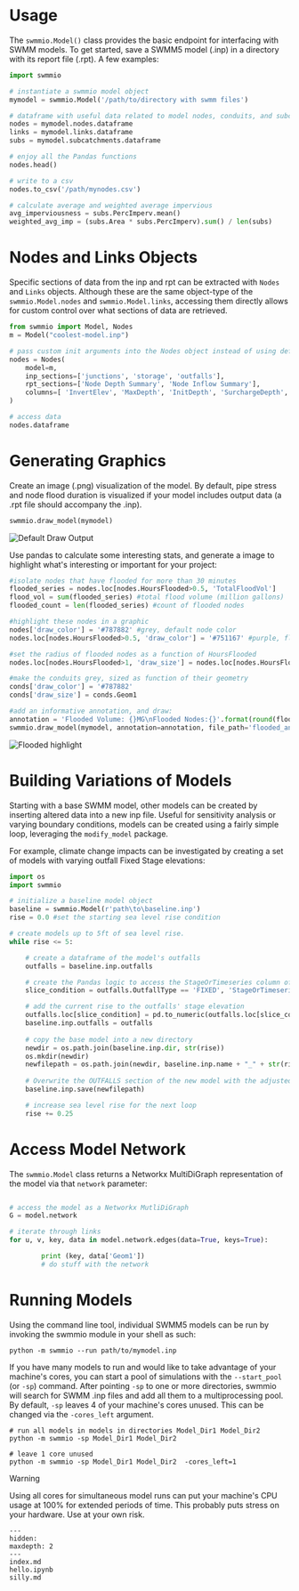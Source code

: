 # Usage
The `swmmio.Model()` class provides the basic endpoint for interfacing with SWMM models. To get started, save a SWMM5 
model (.inp) in a directory with its report file (.rpt). A few examples:   

```python
import swmmio

# instantiate a swmmio model object
mymodel = swmmio.Model('/path/to/directory with swmm files')

# dataframe with useful data related to model nodes, conduits, and subcatchments
nodes = mymodel.nodes.dataframe
links = mymodel.links.dataframe
subs = mymodel.subcatchments.dataframe

# enjoy all the Pandas functions
nodes.head()

# write to a csv
nodes.to_csv('/path/mynodes.csv')

# calculate average and weighted average impervious
avg_imperviousness = subs.PercImperv.mean()
weighted_avg_imp = (subs.Area * subs.PercImperv).sum() / len(subs)
```

# Nodes and Links Objects 
Specific sections of data from the inp and rpt can be extracted with `Nodes` and `Links` objects. 
Although these are the same object-type of the `swmmio.Model.nodes` and `swmmio.Model.links`, 
accessing them directly allows for custom control over what sections of data are retrieved. 

```python
from swmmio import Model, Nodes
m = Model("coolest-model.inp")

# pass custom init arguments into the Nodes object instead of using default settings referenced by m.nodes() 
nodes = Nodes(
    model=m, 
    inp_sections=['junctions', 'storage', 'outfalls'],
    rpt_sections=['Node Depth Summary', 'Node Inflow Summary'],
    columns=[ 'InvertElev', 'MaxDepth', 'InitDepth', 'SurchargeDepth', 'MaxTotalInflow', 'coords']
)

# access data 
nodes.dataframe 
```

# Generating Graphics
Create an image (.png) visualization of the model. By default, pipe stress and node flood duration is 
visualized if your model includes output data (a .rpt file should accompany the .inp).

```python
swmmio.draw_model(mymodel)
```

![Default Draw Output](_static/img/default_draw.png "Sewer Stress, Node Flooding")

Use pandas to calculate some interesting stats, and generate a image to highlight
what's interesting or important for your project:

```python
#isolate nodes that have flooded for more than 30 minutes
flooded_series = nodes.loc[nodes.HoursFlooded>0.5, 'TotalFloodVol']
flood_vol = sum(flooded_series) #total flood volume (million gallons)
flooded_count = len(flooded_series) #count of flooded nodes

#highlight these nodes in a graphic
nodes['draw_color'] = '#787882' #grey, default node color
nodes.loc[nodes.HoursFlooded>0.5, 'draw_color'] = '#751167' #purple, flooded nodes

#set the radius of flooded nodes as a function of HoursFlooded
nodes.loc[nodes.HoursFlooded>1, 'draw_size'] = nodes.loc[nodes.HoursFlooded>1, 'HoursFlooded'] * 12

#make the conduits grey, sized as function of their geometry
conds['draw_color'] = '#787882'
conds['draw_size'] = conds.Geom1

#add an informative annotation, and draw:
annotation = 'Flooded Volume: {}MG\nFlooded Nodes:{}'.format(round(flood_vol), flooded_count)
swmmio.draw_model(mymodel, annotation=annotation, file_path='flooded_anno_example.png')
```
![Flooded highlight](_static/img/flooded_anno_example.png "Node Flooding with annotation")

# Building Variations of Models
Starting with a base SWMM model, other models can be created by inserting altered data into a new inp file. Useful for sensitivity analysis or varying boundary conditions, models can be created using a fairly simple loop, leveraging the `modify_model` package.

For example, climate change impacts can be investigated by creating a set of models with varying outfall Fixed Stage elevations:

```python
import os
import swmmio

# initialize a baseline model object
baseline = swmmio.Model(r'path\to\baseline.inp')
rise = 0.0 #set the starting sea level rise condition

# create models up to 5ft of sea level rise.
while rise <= 5:

    # create a dataframe of the model's outfalls
    outfalls = baseline.inp.outfalls

    # create the Pandas logic to access the StageOrTimeseries column of  FIXED outfalls
    slice_condition = outfalls.OutfallType == 'FIXED', 'StageOrTimeseries'

    # add the current rise to the outfalls' stage elevation
    outfalls.loc[slice_condition] = pd.to_numeric(outfalls.loc[slice_condition]) + rise
    baseline.inp.outfalls = outfalls
    
    # copy the base model into a new directory    
    newdir = os.path.join(baseline.inp.dir, str(rise))
    os.mkdir(newdir)
    newfilepath = os.path.join(newdir, baseline.inp.name + "_" + str(rise) + '_SLR.inp')
    
    # Overwrite the OUTFALLS section of the new model with the adjusted data
    baseline.inp.save(newfilepath)

    # increase sea level rise for the next loop
    rise += 0.25

```

# Access Model Network
The `swmmio.Model` class returns a Networkx MultiDiGraph representation of the model via that `network` parameter:
```python

# access the model as a Networkx MutliDiGraph
G = model.network

# iterate through links
for u, v, key, data in model.network.edges(data=True, keys=True):

        print (key, data['Geom1'])
        # do stuff with the network
```  

# Running Models
Using the command line tool, individual SWMM5 models can be run by invoking the swmmio module in your shell as such:
```shell
python -m swmmio --run path/to/mymodel.inp
```
If you have many models to run and would like to take advantage of your machine's cores, you can start a pool of simulations with the `--start_pool` (or `-sp`) command. After pointing `-sp` to one or more directories, swmmio will search for SWMM .inp files and add all them to a multiprocessing pool. By default, `-sp` leaves 4 of your machine's cores unused. This can be changed via the `-cores_left` argument.
```shell
# run all models in models in directories Model_Dir1 Model_Dir2
python -m swmmio -sp Model_Dir1 Model_Dir2  

# leave 1 core unused
python -m swmmio -sp Model_Dir1 Model_Dir2  -cores_left=1
```
<div class="warning">
    <p class="first admonition-title">Warning</p>
    <p class="last">Using all cores for simultaneous model runs can put your machine's CPU usage at 100% for extended periods of time. This probably puts stress on your hardware. Use at your own risk.</p>
</div>

```{toctree}
---
hidden:
maxdepth: 2
---
index.md
hello.ipynb
silly.md
```
